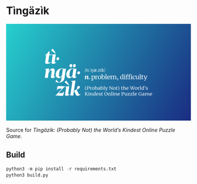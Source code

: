 # Tìngäzìk

![Banner](templates/social.png)

Source for _Tìngäzìk: (Probably Not) the World’s Kindest Online Puzzle Game_.

## Build

```python
python3 -m pip install -r requirements.txt
python3 build.py
```


